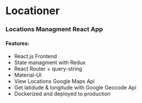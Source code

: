 # Locationer
### Locations Managment React App

#### Features:
* React.js Frontend
* State managment with Redux
* React Router + query-string
* Material-UI
* View Locations Google Maps Api
* Get latidude & longitude with Google Geocode Api
* Dockerized and deployed to production
